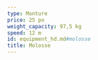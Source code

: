 ```yaml
---
type: Monture
price: 25 po
weight_capacity: 97,5 kg
speed: 12 m
id: equipment_hd.md#molosse
title: Molosse
---
```


